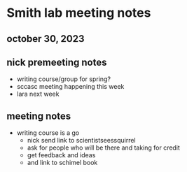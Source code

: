 # Smith lab meeting notes
## october 30, 2023

## nick premeeting notes
- writing course/group for spring?
- sccasc meeting happening this week
- lara next week

## meeting notes
- writing course is a go
	- nick send link to scientistseessquirrel
	- ask for people who will be there and taking for credit
	- get feedback and ideas
	- and link to schimel book